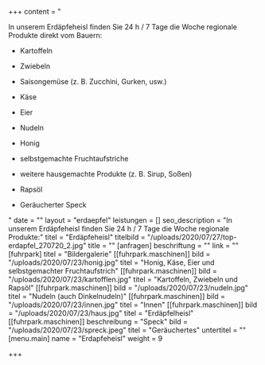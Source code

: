 +++
content = "<p>In unserem Erdäpfeheisl finden Sie 24 h / 7 Tage die Woche regionale Produkte direkt vom Bauern:</p><ul><li><p>Kartoffeln</p></li><li><p>Zwiebeln</p></li><li><p>Saisongemüse (z. B. Zucchini, Gurken, usw.)</p></li><li><p>Käse</p></li><li><p>Eier</p></li><li><p>Nudeln</p></li><li><p>Honig</p></li><li><p>selbstgemachte Fruchtaufstriche</p></li><li><p>weitere hausgemachte Produkte (z. B. Sirup, Soßen)</p></li><li><p>Rapsöl</p></li><li><p>Geräucherter Speck</p></li></ul>"
date = ""
layout = "erdaepfel"
leistungen = []
seo_description = "In unserem Erdäpfeheisl finden Sie 24 h / 7 Tage die Woche regionale Produkte:"
titel = "Erdäpfeheisl"
titelbild = "/uploads/2020/07/27/top-erdapfel_270720_2.jpg"
title = ""
[anfragen]
beschriftung = ""
link = ""
[fuhrpark]
titel = "Bildergalerie"
[[fuhrpark.maschinen]]
bild = "/uploads/2020/07/23/honig.jpg"
titel = "Honig, Käse, Eier und selbstgemachter Fruchtaufstrich"
[[fuhrpark.maschinen]]
bild = "/uploads/2020/07/23/kartofflen.jpg"
titel = "Kartoffeln, Zwiebeln und Rapsöl"
[[fuhrpark.maschinen]]
bild = "/uploads/2020/07/23/nudeln.jpg"
titel = "Nudeln (auch Dinkelnudeln)"
[[fuhrpark.maschinen]]
bild = "/uploads/2020/07/23/innen.jpg"
titel = "Innen"
[[fuhrpark.maschinen]]
bild = "/uploads/2020/07/23/haus.jpg"
titel = "Erdäpfelheisl"
[[fuhrpark.maschinen]]
beschreibung = "Speck"
bild = "/uploads/2020/07/23/spreck.jpeg"
titel = "Geräuchertes"
untertitel = ""
[menu.main]
name = "Erdapfeheisl"
weight = 9

+++
